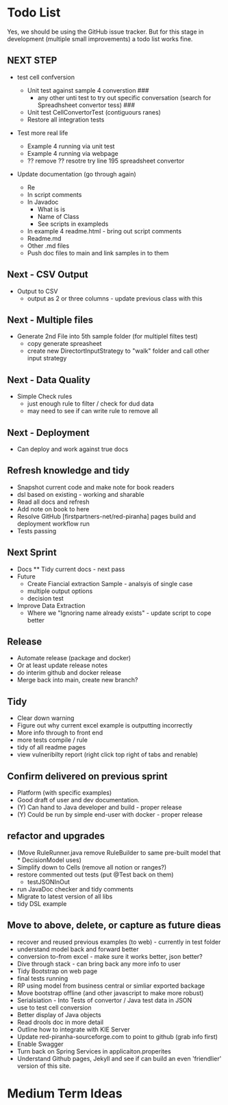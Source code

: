 # Todo List

Yes, we should be using the GitHub issue tracker. But for this stage in development (multiple small improvements) a todo list works fine.

## NEXT STEP 

* test cell confversion
    * Unit test against sample 4 converstion ###
        * any other unti test to try out specific conversation (search for Spreadhsheet convertor tess) ###
    * Unit test CellConvertorTest (contiguours ranes)
    * Restore all integration tests


* Test more real life

    * Example 4 running via unit test
    * Example 4 running via webpage
    * ?? remove ?? resotre try line 195 spreadsheet convertor

* Update documentation (go through again)
    * Re
    * In script comments
    * In Javadoc
        * What is is
        * Name of Class
        * See scripts in exampleds
    *  In example 4 readme.html - bring out script comments
    * Readme.md
    * Other .md files
    * Push doc files to main and link samples in to them

## Next - CSV Output
* Output to CSV
    * output as 2 or three columns - update previous class with this

## Next - Multiple files

* Generate 2nd File into 5th sample folder (for multiplel filtes test)
    * copy generate spreasheet
    * create new DirectortInputStrategy to "walk" folder and call other input strategy

## Next - Data Quality
* Simple Check rules
    * just enough rule to filter / check for dud data
    * may need to see if can write rule to remove all

## Next - Deployment
* Can deploy and work against true docs


## Refresh knowledge and tidy
* Snapshot current code and make note for book readers
* dsl based on existing - working and sharable
* Read all docs and refresh
* Add note on book to here
* Resolve GitHub [firstpartners-net/red-piranha] pages build and deployment workflow run 
* Tests passing

## Next Sprint

* Docs
    ** Tidy current docs - next pass
* Future
    * Create Fiancial extraction Sample - analsyis of single case
    * multiple output options
    * decision test
* Improve Data Extraction
    * Where we "Ignoring name already exists" - update script to cope better

## Release
* Automate release (package and docker)
* Or at least update release notes
* do interim github and docker release
* Merge back into main, create new branch?


## Tidy
* Clear down warning
* Figure out why current excel example is outputting incorrectly
* More info through to front end
* more tests compile / rule
* tidy of all readme pages
* view vulneribilty report (right click top right of tabs and renable)



## Confirm delivered on previous sprint

* Platform (with specific examples)
* Good draft of user and dev documentation.
* (Y) Can hand to Java developer and build - proper release
* (Y) Could be run by simple end-user with docker - proper release

## refactor and upgrades
* (Move RuleRunner.java remove RuleBuilder to same pre-built model that * DecisionModel uses)
* Simplify down to Cells (remove all notion or ranges?)
* restore commented out tests (put @Test back on them)
    * testJSONInOut
* run JavaDoc checker and tidy comments
* Migrate to latest version of all libs
* tidy DSL example

## Move to above, delete, or capture as future dieas
* recover and reused previous examples (to web) - currently in test folder
* understand model back and forward better
* conversion to-from excel - make sure it works better, json better?
* Dive through stack - can bring back any more info to user
* Tidy Bootstrap on web page
* final tests running
* RP using model from business central or simliar exported backage
* Move bootstrap offline (and other javascript to make more robust)
* Serialsiation - Into Tests of convertor / Java test data in JSON
* use to test cell conversion
* Better display of Java objects
* Read drools doc in more detail
* Outline how to integrate with KIE Server
* Update red-piranha-sourceforge.com to point to github (grab info first)
* Enable Swagger
* Turn back on Spring Services in applicaiton.properites
* Understand Github pages, Jekyll and see if can build an even 'friendlier' version of this site.

# Medium Term Ideas
